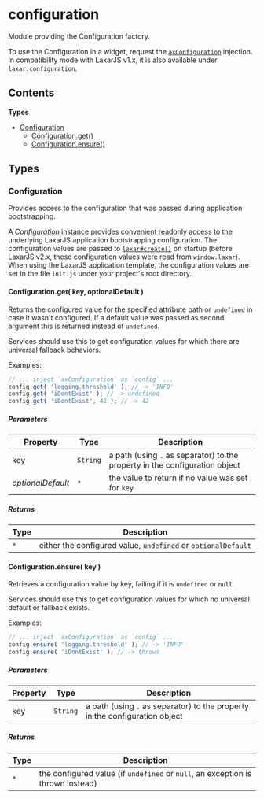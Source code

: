 
# <a id="configuration"></a>configuration

Module providing the Configuration factory.

To use the Configuration in a widget, request the [`axConfiguration`](runtime.widget_services.md#axConfiguration)
injection. In compatibility mode with LaxarJS v1.x, it is also available under `laxar.configuration`.

## Contents

**Types**

- [Configuration](#Configuration)
  - [Configuration.get()](#Configuration.get)
  - [Configuration.ensure()](#Configuration.ensure)

## Types

### <a id="Configuration"></a>Configuration

Provides access to the configuration that was passed during application bootstrapping.

A *Configuration* instance provides convenient readonly access to the underlying LaxarJS
application bootstrapping configuration. The configuration values are passed to
[`laxar#create()`](-unknown-#create) on startup (before LaxarJS v2.x, these configuration values were read from
`window.laxar`). When using the LaxarJS application template, the configuration values are set in the
file `init.js` under your project's root directory.

#### <a id="Configuration.get"></a>Configuration.get( key, optionalDefault )

Returns the configured value for the specified attribute path or `undefined` in case it wasn't
configured. If a default value was passed as second argument this is returned instead of `undefined`.

Services should use this to get configuration values for which there are universal fallback behaviors.

Examples:
```js
// ... inject `axConfiguration` as `config` ...
config.get( 'logging.threshold' ); // -> 'INFO'
config.get( 'iDontExist' ); // -> undefined
config.get( 'iDontExist', 42 ); // -> 42
```

##### Parameters

| Property | Type | Description |
| -------- | ---- | ----------- |
| key | `String` |  a path (using `.` as separator) to the property in the configuration object |
| _optionalDefault_ | `*` |  the value to return if no value was set for `key` |

##### Returns

| Type | Description |
| ---- | ----------- |
| `*` |  either the configured value, `undefined` or `optionalDefault` |

#### <a id="Configuration.ensure"></a>Configuration.ensure( key )

Retrieves a configuration value by key, failing if it is `undefined` or `null`.

Services should use this to get configuration values for which no universal default or fallback exists.

Examples:
```js
// ... inject `axConfiguration` as `config` ...
config.ensure( 'logging.threshold' ); // -> 'INFO'
config.ensure( 'iDontExist' ); // -> throws
```

##### Parameters

| Property | Type | Description |
| -------- | ---- | ----------- |
| key | `String` |  a path (using `.` as separator) to the property in the configuration object |

##### Returns

| Type | Description |
| ---- | ----------- |
| `*` |  the configured value (if `undefined` or `null`, an exception is thrown instead) |
